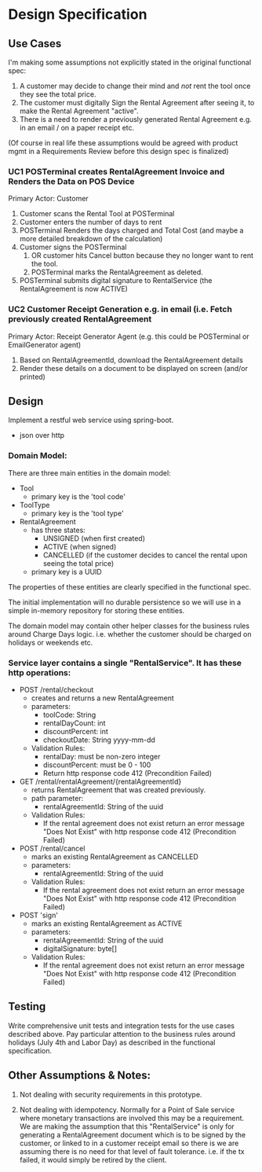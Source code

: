 # Design Specification

## Use Cases
I'm making some assumptions not explicitly stated in the original functional spec:

1. A customer may decide to change their mind and *not* rent the tool once they see the total price.
2. The customer must digitally Sign the Rental Agreement after seeing it, to make the Rental Agreement "active".
3. There is a need to render a previously generated Rental Agreement e.g. in an email / on a paper receipt etc.

(Of course in real life these assumptions would be agreed with product mgmt in a Requirements Review before this
design spec is finalized)


### UC1 POSTerminal creates RentalAgreement Invoice and Renders the Data on POS Device
Primary Actor: Customer
1. Customer scans the Rental Tool at POSTerminal
2. Customer enters the number of days to rent
3. POSTerminal Renders the days charged and Total Cost (and maybe a more detailed breakdown of the calculation)
4. Customer signs the POSTerminal
    1. OR customer hits Cancel button because they no longer want to rent the tool.
    2. POSTerminal marks the RentalAgreement as deleted.
5. POSTerminal submits digital signature to RentalService (the RentalAgreement is now ACTIVE)

### UC2 Customer Receipt Generation e.g. in email (i.e. Fetch previously created RentalAgreement
Primary Actor: Receipt Generator Agent (e.g. this could be POSTerminal or EmailGenerator agent)
1. Based on RentalAgreementId, download the RentalAgreement details
2. Render these details on a document to be displayed on screen (and/or printed)


## Design
Implement a restful web service using spring-boot.
- json over http

### Domain Model:
There are three main entities in the domain model:

- Tool
  - primary key is the 'tool code'
- ToolType
  - primary key is the 'tool type' 
- RentalAgreement
  - has three states:
    - UNSIGNED (when first created)
    - ACTIVE (when signed)
    - CANCELLED (if the customer decides to cancel the rental upon seeing the total price)
  - primary key is a UUID

The properties of these entities are clearly specified in the functional spec.

The initial implementation will no durable persistence so we will use in a simple in-memory repository for storing
these entities.

The domain model may contain other helper classes for the business rules around Charge Days logic. i.e. whether the customer
should be charged on holidays or weekends etc. 


### Service layer contains a single "RentalService". It has these http operations:
- POST /rental/checkout
  - creates and returns a new RentalAgreement 
  - parameters:
    - toolCode: String
    - rentalDayCount: int
    - discountPercent: int
    - checkoutDate: String yyyy-mm-dd 
  - Validation Rules: 
    - rentalDay: must be non-zero integer
    - discountPercent: must be 0 - 100
    - Return http response code 412 (Precondition Failed)
- GET /rental/rentalAgreement/{rentalAgreementId}
  - returns RentalAgreement that was created previously.
  - path parameter:
    - rentalAgreementId: String of the uuid
  - Validation Rules:
    - If the rental agreement does not exist return an error message "Does Not Exist" with http response code 412 (Precondition Failed)
- POST /rental/cancel 
  - marks an existing RentalAgreement as CANCELLED 
  - parameters:
      - rentalAgreementId: String of the uuid
  - Validation Rules:
      - If the rental agreement does not exist return an error message "Does Not Exist" with http response code 412 (Precondition Failed)
- POST 'sign' 
  - marks an existing RentalAgreement as ACTIVE
  - parameters:
      - rentalAgreementId: String of the uuid
      - digitalSignature: byte[]
  - Validation Rules:
      - If the rental agreement does not exist return an error message "Does Not Exist" with http response code 412 (Precondition Failed)


## Testing
Write comprehensive unit tests and integration tests for the use cases described above. Pay particular attention to the 
business rules around holidays (July 4th and Labor Day) as described in the functional specification.



## Other Assumptions & Notes:
1. Not dealing with security requirements in this prototype.

2. Not dealing with idempotency. Normally for a Point of Sale service where monetary transactions are involved this
may be a requirement. We are making the assumption that this "RentalService" is only for generating a RentalAgreement
document which is to be signed by the customer, or linked to in a customer receipt email so there is we are assuming 
there is no need for that level of fault tolerance. i.e. if the tx failed, it would simply be retired by the client.

